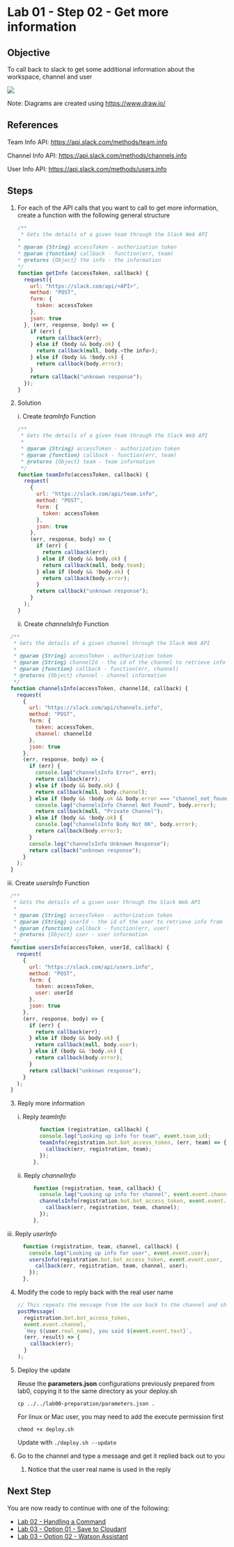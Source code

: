 # Lab 01 - Step 02 - Get more information

## Objective

To call back to slack to get some additional information about the workspace, channel and user

![](../xdocs/Architecture-Lab01-Step02.png)

Note: Diagrams are created using https://www.draw.io/

## References

Team Info API: https://api.slack.com/methods/team.info

Channel Info API: https://api.slack.com/methods/channels.info

User Info API: https://api.slack.com/methods/users.info

## Steps

1. For each of the API calls that you want to call to get more information, create a function with the following general structure

   ```javascript
   /**
    * Gets the details of a given team through the Slack Web API
   *
   * @param {String} accessToken - authorization token
   * @param {function} callback - function(err, team)
   * @returns {Object} the info - the information
   */
   function getInfo (accessToken, callback) {
     request({
       url: "https://slack.com/api/<API>",
       method: "POST",
       form: {
         token: accessToken
       },
       json: true
     }, (err, response, body) => {
       if (err) {
         return callback(err);
       } else if (body && body.ok) {
         return callback(null, body.<the info>);
       } else if (body && !body.ok) {
         return callback(body.error);
       }
       return callback("unknown response");
     });
   }
   ```

1. Solution

   i.  Create *teamInfo* Function
   ```javascript
   /**
    * Gets the details of a given team through the Slack Web API
    *
    * @param {String} accessToken - authorization token
    * @param {function} callback - function(err, team)
    * @returns {Object} team - team information
    */
   function teamInfo(accessToken, callback) {
     request(
       {
         url: "https://slack.com/api/team.info",
         method: "POST",
         form: {
           token: accessToken
         },
         json: true
       },
       (err, response, body) => {
         if (err) {
           return callback(err);
         } else if (body && body.ok) {
           return callback(null, body.team);
         } else if (body && !body.ok) {
           return callback(body.error);
         }
         return callback("unknown response");
       }
     );
   }
   ```

   ii.  Create *channelsInfo* Function
  ```javascript
   /**
    * Gets the details of a given channel through the Slack Web API
    *
    * @param {String} accessToken - authorization token
    * @param {String} channelId - the id of the channel to retrieve info from
    * @param {function} callback - function(err, channel)
    * @returns {Object} channel - channel information
    */
   function channelsInfo(accessToken, channelId, callback) {
     request(
       {
         url: "https://slack.com/api/channels.info",
         method: "POST",
         form: {
           token: accessToken,
           channel: channelId
         },
         json: true
       },
       (err, response, body) => {
         if (err) {
           console.log("channelsInfo Error", err);
           return callback(err);
         } else if (body && body.ok) {
           return callback(null, body.channel);
         } else if (body && !body.ok && body.error === "channel_not_found") {
           console.log("channelsInfo Channel Not Found", body.error);
           return callback(null, "Private Channel");
         } else if (body && !body.ok) {
           console.log("channelsInfo Body Not OK", body.error);
           return callback(body.error);
         }
         console.log("channelsInfo Unknown Response");
         return callback("unknown response");
       }
     );
   }
   ```
 
   iii.  Create *usersInfo* Function
  ```javascript
   /**
    * Gets the details of a given user through the Slack Web API
    *
    * @param {String} accessToken - authorization token
    * @param {String} userId - the id of the user to retrieve info from
    * @param {function} callback - function(err, user)
    * @returns {Object} user - user information
    */
   function usersInfo(accessToken, userId, callback) {
     request(
       {
         url: "https://slack.com/api/users.info",
         method: "POST",
         form: {
           token: accessToken,
           user: userId
         },
         json: true
       },
       (err, response, body) => {
         if (err) {
           return callback(err);
         } else if (body && body.ok) {
           return callback(null, body.user);
         } else if (body && !body.ok) {
           return callback(body.error);
         }
         return callback("unknown response");
       }
     );
   }
   ```

3. Reply more information


   i.  Reply *teamInfo*
   ```javascript
          function (registration, callback) {
          console.log("Looking up info for team", event.team_id);
          teamInfo(registration.bot.bot_access_token, (err, team) => {
            callback(err, registration, team);
          });
        },
   ```

   ii.  Reply *channelInfo*
   ```javascript
        function (registration, team, callback) {
          console.log("Looking up info for channel", event.event.channel);
          channelsInfo(registration.bot.bot_access_token, event.event.channel, (err, channel) => {
            callback(err, registration, team, channel);
          });
        },
   ```

  iii.  Reply *userInfo*
   ```javascript
        function (registration, team, channel, callback) {
          console.log("Looking up info for user", event.event.user);
          usersInfo(registration.bot.bot_access_token, event.event.user, (err, user) => {
            callback(err, registration, team, channel, user);
          });
        },
   ```

4. Modify the code to reply back with the real user name
   ```javascript
   // This repeats the message from the use back to the channel and should likely not be used
   postMessage(
     registration.bot.bot_access_token,
     event.event.channel,
     `Hey ${user.real_name}, you said ${event.event.text}`,
     (err, result) => {
       callback(err);
     }
   );
   ```
5. Deploy the update

   Reuse the **parameters.json** configurations previously prepared from lab0, copying it to the same directory as your deploy.sh
     ```
     cp ../../lab00-preparation/parameters.json .
     ```

   For linux or Mac user, you may need to add the execute permission first

   ```
   chmod +x deploy.sh
   ```

   Update with `./deploy.sh --update`

6. Go to the channel and type a message and get it replied back out to you
   1. Notice that the user real name is used in the reply

## Next Step

You are now ready to continue with one of the following:
- <a href='../lab02-handlingacommand/README.md'>Lab 02 - Handling a Command</a>
- <a href='../lab03-option01-savetocloudant/README.md'>Lab 03 - Option 01 - Save to Cloudant</a>
- <a href='../lab03-option02-watsonassistant/README.md'>Lab 03 - Option 02 - Watson Assistant</a>

